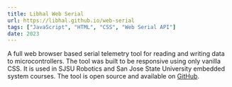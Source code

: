 ```yaml
---
title: Libhal Web Serial
url: https://libhal.github.io/web-serial
tags: ["JavaScript", "HTML", "CSS", "Web Serial API"]
date: 2023
---
```


A full web browser based serial telemetry tool for reading and writing data to microcontrollers. The tool was built to be responsive using only vanilla CSS. It is used in SJSU Robotics and San Jose State University embedded system courses. The tool is open source and available on [GitHub](https://github.com/libhal/web-serial).
